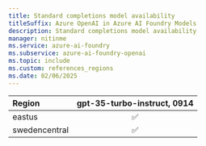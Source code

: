```yaml
---
title: Standard completions model availability
titleSuffix: Azure OpenAI in Azure AI Foundry Models
description: Standard completions model availability
manager: nitinme
ms.service: azure-ai-foundry
ms.subservice: azure-ai-foundry-openai
ms.topic: include
ms.custom: references_regions
ms.date: 02/06/2025
---
```


| **Region**   | **gpt-35-turbo-instruct**, **0914**   |
|:-----------------|:-----------------------------------:|
| eastus           | ✅                                |
| swedencentral    | ✅                                |